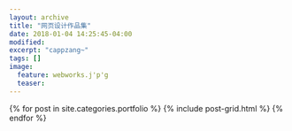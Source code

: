 ```yaml
---
layout: archive
title: "网页设计作品集"
date: 2018-01-04 14:25:45-04:00
modified:
excerpt: "cappzang~"
tags: []
image: 
  feature: webworks.j'p'g
  teaser:
---
```



<div class="tiles">
{% for post in site.categories.portfolio %}
  {% include post-grid.html %}
{% endfor %}
</div><!-- /.tiles 把所有categories 有 portfolio 的列出来-->
